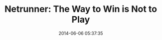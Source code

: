 ---
date: 2014-06-06 05:37:35
link:
  source: pocket
  source_url: https://getpocket.com
  text: 'Netrunner: The Way to Win is Not to Play'
  url: http://gamedesignreviews.com/scrapbook/netrunner-the-way-to-win-is-not-to-play/
slug: netrunner-the-way-to-win-is-not-to-play
source: pocket
title: 'Netrunner: The Way to Win is Not to Play'
---